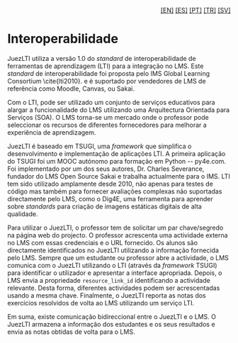 <p align="right">
  <a href="README.md">[EN]</a>
  <a href="README_es.md">[ES]</a>
  <a href="README_pt.md">[PT]</a>
  <a href="README_tr.md">[TR]</a>
  <a href="README_sv.md">[SV]</a>
</p>

# Interoperabilidade

JuezLTI utiliza a versão 1.0 do _standard_ de interoperabilidade de ferramentas de aprendizagem (LTI) para a integração no LMS. 
Este _standard_ de interoperabilidade foi proposta pelo IMS Global Learning Consortium \cite{lti2010}. 
e é suportado por vendedores de LMS de referência como Moodle, Canvas, ou Sakai.

Com o LTI, pode ser utilizado um conjunto de serviços educativos para alargar a funcionalidade do LMS utilizando uma Arquitectura Orientada para Serviços (SOA). 
O LMS torna-se um mercado onde o professor pode seleccionar os recursos de diferentes fornecedores para melhorar a experiência de aprendizagem. 

JuezLTI é baseado em TSUGI, uma _framework_ que simplifica o desenvolvimento e implementação de aplicações LTI. 
A primeira aplicação do TSUGI foi um MOOC autónomo para formação em Python -- py4e.com. 
Foi implementado por um dos seus autores, Dr. Charles Severance, fundador do LMS Open Source Sakai e trabalha actualmente para o IMS.
LTI tem sido utilizado amplamente desde 2010, não apenas para testes de código mas também para fornecer avaliações complexas não suportadas directamente pelo LMS, como o Dig4E, uma ferramenta para aprender sobre _standards_ para 
criação de imagens estáticas digitais de alta qualidade. 

Para utilizar o JuezLTI, o professor tem de solicitar um par chave/segredo na página web do projecto. 
O professor acrescenta uma actividade externa no LMS com essas credenciais e o URL fornecido. 
Os alunos são directamente identificados no JuezLTI utilizando a informação fornecida pelo LMS. 
Sempre que um estudante ou professor abre a actividade, o LMS comunica com o JuezLTI utilizando o LTI (através da _framework_ TSUGI) para identificar o utilizador e apresentar a interface apropriada. Depois, o LMS envia a propriedade <code>resource_link_id</code> identificando a actividade relevante. 
Desta forma, diferentes actividades podem ser acrescentadas usando a mesma chave. Finalmente, o JuezLTI reporta as notas dos exercícios resolvidos de volta ao LMS utilizando um serviço LTI.

Em suma, existe comunicação bidireccional entre o JuezLTI e o LMS. 
O JuezLTI armazena a informação dos estudantes e os seus resultados e envia as notas obtidas de volta para o LMS. 
